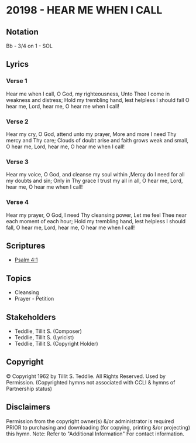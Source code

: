 # 20198 - HEAR ME WHEN I CALL

## Notation

Bb - 3/4 on 1 - SOL

## Lyrics

### Verse 1

Hear me when I call, O God, my righteousness, Unto Thee I come in weakness and distress; Hold my trembling hand, lest helpless I should fall O hear me, Lord, hear me, O hear me when I call!

### Verse 2

Hear my cry, O God, attend unto my prayer, More and more I need Thy mercy and Thy care; Clouds of doubt arise and faith grows weak and small, O hear me, Lord, hear me, O hear me when I call!

### Verse 3

Hear my voice, O God, and cleanse my soul within ,Mercy do I need for all my doubts and sin; Only in Thy grace I trust my all in all, O hear me, Lord, hear me, O hear me when I call!

### Verse 4

Hear my prayer, O God, I need Thy cleansing power, Let me feel Thee near each moment of each hour; Hold my trembling hand, lest helpless I should fall, O hear me, Lord, hear me, O hear me when I call!


## Scriptures

- [Psalm 4:1](https://www.biblegateway.com/passage/?search=Psalm%204%3A1)

## Topics

- Cleansing
- Prayer - Petition

## Stakeholders

- Teddlie, Tillit S. (Composer)
- Teddlie, Tillit S. (Lyricist)
- Teddlie, Tillit S. (Copyright Holder)

## Copyright

© Copyright 1962 by Tillit S. Teddlie. All Rights Reserved. Used by Permission.
(Copyrighted hymns not associated with CCLI & hymns of Partnership status)

## Disclaimers

Permission from the copyright owner(s) &/or administrator is required PRIOR to purchasing and downloading (for copying, printing &/or projecting) this hymn.
Note: Refer to "Additional Information" For contact information.

